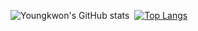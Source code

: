 ![Youngkwon's GitHub stats](https://github-readme-stats.vercel.app/api?username=youngkwon02&show_icons=true&theme=radical)&nbsp;
[![Top Langs](https://github-readme-stats.vercel.app/api/top-langs/?username=youngkwon02&layout=compact)](https://github.com/youngkwon02/github-readme-stats)
